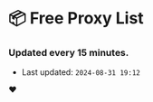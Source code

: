 # :package: Free Proxy List
### Updated every 15 minutes.

- Last updated: `2024-08-31 19:12`

:heart:
